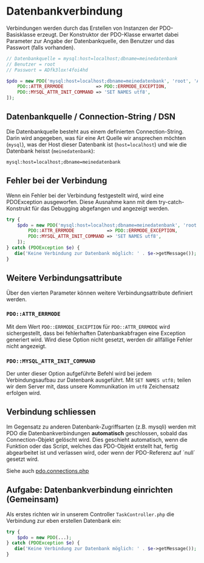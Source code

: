 # Datenbankverbindung
Verbindungen werden durch das Erstellen von Instanzen der PDO-Basisklasse erzeugt. Der Konstruktor der PDO-Klasse erwartet dabei Parameter zur Angabe der Datenbankquelle, den Benutzer und das Passwort (falls vorhanden).

```php
// Datenbankquelle = mysql:host=localhost;dbname=meinedatenbank
// Benutzer = root
// Passwort = ADfk3lox!4foi4hd

$pdo = new PDO('mysql:host=localhost;dbname=meinedatenbank', 'root', 'ADfk3lox!4foi4hd', [
    PDO::ATTR_ERRMODE            => PDO::ERRMODE_EXCEPTION,
    PDO::MYSQL_ATTR_INIT_COMMAND => 'SET NAMES utf8',
]);
```

## Datenbankquelle / Connection-String / DSN
Die Datenbankquelle besteht aus einem definierten Connection-String. Darin wird angegeben, was für eine Art Quelle wir ansprechen möchten (`mysql`), was der Host dieser Datenbank ist (`host=localhost`) und wie die Datenbank heisst (`meinedatenbank`):

```text
mysql:host=localhost;dbname=meinedatenbank
```

## Fehler bei der Verbindung
Wenn ein Fehler bei der Verbindung festgestellt wird, wird eine PDOException ausgeworfen. Diese Ausnahme kann mit dem try-catch-Konstrukt für das Debugging abgefangen und angezeigt werden.

```php
try {
    $pdo = new PDO('mysql:host=localhost;dbname=meinedatenbank', 'root', 'ADfk3lox!4foi4hd', [
        PDO::ATTR_ERRMODE            => PDO::ERRMODE_EXCEPTION,
        PDO::MYSQL_ATTR_INIT_COMMAND => 'SET NAMES utf8',
    ]);
} catch (PDOException $e) {
   die('Keine Verbindung zur Datenbank möglich: ' . $e->getMessage());
}
```

## Weitere Verbindungsattribute

Über den vierten Parameter können weitere Verbindungsattribute definiert werden.

### `PDO::ATTR_ERRMODE`

Mit dem Wert `PDO::ERRMODE_EXCEPTION` für `PDO::ATTR_ERRMODE` wird sichergestellt, dass bei fehlerhaften Datenbankabfragen eine Exception generiert wird. Wird diese Option nicht gesetzt, werden dir allfällige Fehler nicht angezeigt.

### `PDO::MYSQL_ATTR_INIT_COMMAND`
 
Der unter dieser Option aufgeführte Befehl wird bei jedem Verbindungsaufbau zur Datenbank ausgeführt. Mit `SET NAMES utf8;` teilen wir dem Server mit, dass unsere Kommunikation im `utf8` Zeichensatz erfolgen wird.

## Verbindung schliessen

Im Gegensatz zu anderen Datenbank-Zugriffsarten (z.B. mysqli) werden mit PDO die Datenbankverbindungen **automatisch** geschlossen, sobald das Connection-Objekt gelöscht wird. Dies geschieht automatisch, wenn die Funktion oder das Script, welches das PDO-Objekt erstellt hat, fertig abgearbeitet ist und verlassen wird, oder wenn der PDO-Referenz auf ´null´ gesetzt wird. 

Siehe auch [pdo.connections.php](https://www.php.net/manual/en/pdo.connections.php#example-1059)

## Aufgabe: Datenbankverbindung einrichten (Gemeinsam)
Als erstes richten wir in unserem Controller `TaskController.php` die Verbindung zur eben erstellen Datenbank ein:

```php
try {
    $pdo = new PDO(...);
} catch (PDOException $e) {
   die('Keine Verbindung zur Datenbank möglich: ' . $e->getMessage());
}
```
